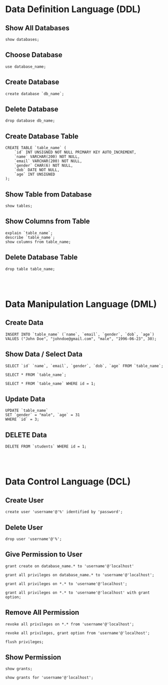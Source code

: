 # Data Definition Language (DDL)

## Show All Databases

```mysql
show databases;
```

## Choose Database

```mysql
use database_name;
```

## Create Database

```mysql
create database `db_name`;
```

## Delete Database

```mysql
drop database db_name;
```

## Create Database Table

```mysql
CREATE TABLE `table_name` (
    `id` INT UNSIGNED NOT NULL PRIMARY KEY AUTO_INCREMENT,
    `name` VARCHAR(200) NOT NULL,
    `email` VARCHAR(200) NOT NULL,
    `gender` CHAR(6) NOT NULL,
    `dob` DATE NOT NULL,
    `age` INT UNSIGNED
);
```

## Show Table from Database

```mysql
show tables;
```

## Show Columns from Table

```mysql
explain `table_name`;
describe `table_name`;
show columns from table_name;
```

## Delete Database Table

```mysql
drop table table_name;
```

<br><br>

# Data Manipulation Language (DML)

## Create Data

```mysql
INSERT INTO `table_name` (`name`, `email`, `gender`, `dob`, `age`) VALUES ("John Doe", "johndoe@gmail.com", "male", "1996-06-23", 30);
```

## Show Data / Select Data

```mysql
SELECT `id` `name`, `email`, `gender`, `dob`, `age` FROM `table_name`;

SELECT * FROM `table_name`;

SELECT * FROM `table_name` WHERE id = 1;
```

## Update Data

```mysql
UPDATE `table_name` 
SET `gender` = "male", `age` = 31
WHERE `id` = 3;
```

## DELETE Data

```mysql
DELETE FROM `students` WHERE id = 1;
```

<br><br>

# Data Control Language (DCL)

## Create User

```mysql
create user 'username'@'%' identified by 'password';
```

## Delete User

```mysql
drop user 'username'@'%';
```

## Give Permission to User

```mysql
grant create on database_name.* to 'username'@'localhost'

grant all privileges on database_name.* to 'username'@'localhost';

grant all privileges on *.* to 'username'@'localhost';

grant all privileges on *.* to 'username'@'localhost' with grant option;
```

## Remove All Permission

```mysql
revoke all privileges on *.* from 'username'@'localhost';

revoke all privileges, grant option from 'username'@'localhost';

flush privileges;
```

## Show Permission

```mysql
show grants;

show grants for 'username'@'localhost';
```